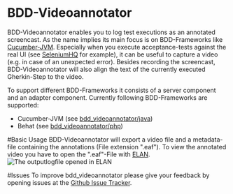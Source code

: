 # BDD-Videoannotator
BDD-Videoannotator enables you to log test executions as an annotated screencast. As the name implies its main focus is on 
BDD-Frameworks like [Cucumber-JVM](https://github.com/cucumber/cucumber-jvm). Especially when you execute acceptance-tests against
the real UI (see [SeleniumHQ](https://github.com/SeleniumHQ/selenium) for example), it can be useful to capture a video 
(e.g. in case of an unexpected error).
Besides recording the screencast, BDD-Videoannotator will also align the text of the currently executed Gherkin-Step to the video.

To support different BDD-Frameworks it consists of a server component and an adapter component. 
Currently following BDD-Frameworks are supported:
- Cucumber-JVM (see [bdd_videoannotator/java](https://github.com/shell88/bdd_videoannotator/tree/master/java))
- Behat (see [bdd_videoannotator/php](https://github.com/shell88/bdd_videoannotator/tree/master/php))

#Basic Usage
BDD-Videoannotator will export a video file and a metadata-file containing the annotations (File extension ".eaf").
To view the annotated video you have to open the ".eaf"-File with [ELAN](https://tla.mpi.nl/tools/tla-tools/elan/).
![The outputlogfile opened in ELAN](http://shell88.github.io/bdd_videoannotator/images/screenshot_elan.PNG)

#Issues
To improve bdd_videoannotator please give your feedback by opening issues at the [Github Issue Tracker](https://github.com/shell88/bdd_videoannotator/issues).

